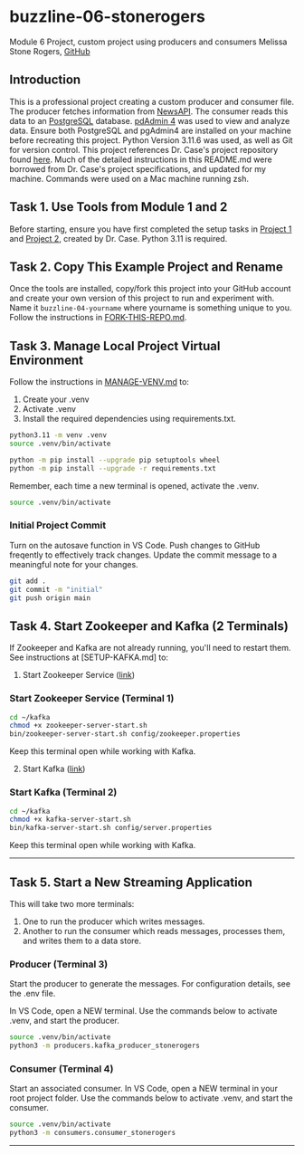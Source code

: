 # buzzline-06-stonerogers
Module 6 Project, custom project using producers and consumers 
Melissa Stone Rogers, [GitHub](https://github.com/meldstonerogers/buzzline-06-stonerogers)

## Introduction

This is a professional project creating a custom producer and consumer file. The producer fetches information from [NewsAPI](https://newsapi.org/). The consumer reads this data to an [PostgreSQL](https://www.postgresql.org/download/) database. [pdAdmin 4](https://www.pgadmin.org/download/) was used to view and analyze data.  Ensure both PostgreSQL and pgAdmin4 are installed on your machine before recreating this project. Python Version 3.11.6 was used, as well as Git for version control. 
This project references Dr. Case's project repository found [here](https://github.com/denisecase/buzzline-05-case). Much of the detailed instructions in this README.md were borrowed from Dr. Case's project specifications, and updated for my machine.
Commands were used on a Mac machine running zsh. 

## Task 1. Use Tools from Module 1 and 2

Before starting, ensure you have first completed the setup tasks in [Project 1](https://github.com/denisecase/buzzline-01-case) and [Project 2](https://github.com/denisecase/buzzline-02-case), created by Dr. Case. 
Python 3.11 is required. 

## Task 2. Copy This Example Project and Rename

Once the tools are installed, copy/fork this project into your GitHub account and create your own version of this project to run and experiment with.
Name it `buzzline-04-yourname` where yourname is something unique to you.
Follow the instructions in [FORK-THIS-REPO.md](https://github.com/denisecase/buzzline-01-case/docs/FORK-THIS-REPO.md).

## Task 3. Manage Local Project Virtual Environment

Follow the instructions in [MANAGE-VENV.md](https://github.com/denisecase/buzzline-01-case/docs/MANAGE-VENV.md) to:
1. Create your .venv
2. Activate .venv
3. Install the required dependencies using requirements.txt.

```zsh
python3.11 -m venv .venv
source .venv/bin/activate
```
```zsh
python -m pip install --upgrade pip setuptools wheel
python -m pip install --upgrade -r requirements.txt

```

Remember, each time a new terminal is opened, activate the .venv. 
```zsh
source .venv/bin/activate
```

### Initial Project Commit 
Turn on the autosave function in VS Code. Push changes to GitHub freqently to effectively track changes. Update the commit message to a meaningful note for your changes. 
```zsh
git add .
git commit -m "initial"                         
git push origin main
```

## Task 4. Start Zookeeper and Kafka (2 Terminals)

If Zookeeper and Kafka are not already running, you'll need to restart them.
See instructions at [SETUP-KAFKA.md] to:

1. Start Zookeeper Service ([link](https://github.com/denisecase/buzzline-02-case/blob/main/docs/SETUP-KAFKA.md#step-7-start-zookeeper-service-terminal-1))
### Start Zookeeper Service (Terminal 1)

```zsh
cd ~/kafka
chmod +x zookeeper-server-start.sh
bin/zookeeper-server-start.sh config/zookeeper.properties
```

Keep this terminal open while working with Kafka.

2. Start Kafka ([link](https://github.com/denisecase/buzzline-02-case/blob/main/docs/SETUP-KAFKA.md#step-8-start-kafka-terminal-2))

### Start Kafka (Terminal 2)
```zsh
cd ~/kafka
chmod +x kafka-server-start.sh
bin/kafka-server-start.sh config/server.properties
```
Keep this terminal open while working with Kafka. 

---
## Task 5. Start a New Streaming Application

This will take two more terminals:

1. One to run the producer which writes messages. 
2. Another to run the consumer which reads messages, processes them, and writes them to a data store. 

### Producer (Terminal 3) 

Start the producer to generate the messages. 
For configuration details, see the .env file. 

In VS Code, open a NEW terminal.
Use the commands below to activate .venv, and start the producer. 

```zsh
source .venv/bin/activate
python3 -m producers.kafka_producer_stonerogers
```

### Consumer (Terminal 4)

Start an associated consumer. 
In VS Code, open a NEW terminal in your root project folder. 
Use the commands below to activate .venv, and start the consumer. 

```zsh
source .venv/bin/activate
python3 -m consumers.consumer_stonerogers
```

---
